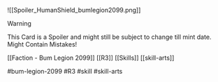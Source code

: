 ![[Spoiler_HumanShield_bumlegion2099.png]]


> [!warning] 
> This Card is a Spoiler and might still be subject to change till mint date. 
> Might Contain Mistakes!


[[Faction - Bum Legion 2099]]
[[R3]]
[[Skills]]
[[skill-arts]]

#bum-legion-2099 #R3 #skill #skill-arts